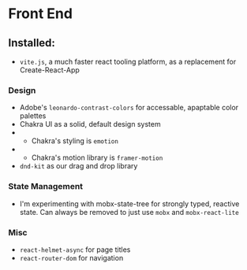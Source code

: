 # Front End

## Installed:

- `vite.js`, a much faster react tooling platform, as a replacement for Create-React-App

### Design

- Adobe's `leonardo-contrast-colors` for accessable, apaptable color palettes
- Chakra UI as a solid, default design system
- - Chakra's styling is `emotion`
- - Chakra's motion library is `framer-motion`
- `dnd-kit` as our drag and drop library

### State Management

- I'm experimenting with mobx-state-tree for strongly typed, reactive state. Can always be removed to just use `mobx` and `mobx-react-lite`

### Misc

- `react-helmet-async` for page titles
- `react-router-dom` for navigation
